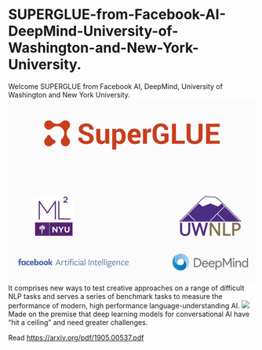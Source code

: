 # SUPERGLUE-from-Facebook-AI-DeepMind-University-of-Washington-and-New-York-University.

Welcome SUPERGLUE from Facebook AI, DeepMind, University of Washington and New York University.
![](contributors.jpg)
It comprises new ways to test creative approaches on a range of difficult NLP tasks‬ and serves a series of benchmark tasks to measure the performance of modern, high performance language-understanding AI.
![](glue.jpg)
‪Made on the premise that deep learning models for conversational AI have “hit a ceiling” and need greater challenges‬.

Read https://arxiv.org/pdf/1905.00537.pdf

